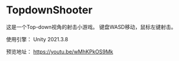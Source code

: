 # TopdownShooter

这是一个Top-down视角的射击小游戏。
键盘WASD移动，鼠标左键射击。

使用引擎：
Unity 2021.3.8

预览地址：
https://youtu.be/wMhKPkOS9Mk
